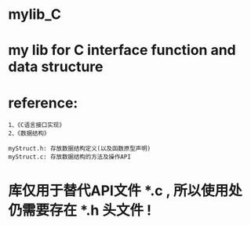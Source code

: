 # mylib_C
# my lib for C interface function and data structure

# reference:
	1、《C语言接口实现》
	2、《数据结构》

	myStruct.h: 存放数据结构定义(以及函数原型声明)
	myStruct.c: 存放数据结构的方法及操作API

# 库仅用于替代API文件 *.c , 所以使用处仍需要存在 *.h 头文件 !

